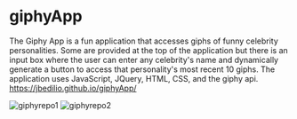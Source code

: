 # giphyApp
The Giphy App is a fun application that accesses giphs of funny celebrity personalities.  Some are provided at the top of the application but there is an input box where the user can enter any celebrity's name and dynamically generate a button to access that personality's most recent 10 giphs.  The application uses JavaScript, JQuery, HTML, CSS, and the giphy api.  https://jbedilio.github.io/giphyApp/

![giphyrepo1](https://user-images.githubusercontent.com/28810487/32112990-ddd84c06-bb0c-11e7-83fb-12a31e6bed3f.gif)
![giphyrepo2](https://user-images.githubusercontent.com/28810487/32113946-effe5490-bb0f-11e7-96a4-525cf92601f3.gif)
